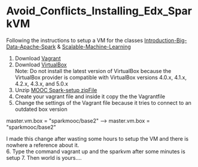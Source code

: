 # Avoid_Conflicts_Installing_Edx_SparkVM

Following the instructions to setup a VM for the classes <a href="https://www.edx.org/course/introduction-big-data-apache-spark-uc-berkeleyx-cs100-1x">Introduction-Big-Data-Apache-Spark</a> & <a href="https://www.edx.org/course/scalable-machine-learning-uc-berkeleyx-cs190-1x">Scalable-Machine-Learning</a> 

1. Download <a href="https://www.vagrantup.com/downloads.html">Vagrant</a> 
2. Download <a href="https://www.virtualbox.org/wiki/Downloads">VirtualBox</a>  
Note: Do not install the latest version of VirtualBox because the VirtualBox provider is compatible with VirtualBox versions 4.0.x, 4.1.x, 4.2.x, 4.3.x, and 5.0.x
3. Unzip <a href="https://github.com/spark-mooc/mooc-setup">MOOC Spark-setup zipFile</a>
4. Create your vagrant file and inside it copy the the Vagrantfile 
5. Change the settings of the Vagrant file because it tries to connect to an outdated box version 

master.vm.box = "sparkmooc/base2" --> master.vm.box = "sparkmooc/base2"

I made this change after wasting some hours to setup the VM and there is nowhere a reference about it.                   
6. Type the command vagrant up and the sparkvm after some minutes is setup
 7. Then world is yours....

